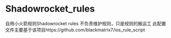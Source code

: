 # Shadowrocket_rules
自用小火箭规则Shadowrocket rules
不负责维护规则，只是规则的搬运工
此配置文件主要基于该项目https://github.com/blackmatrix7/ios_rule_script
